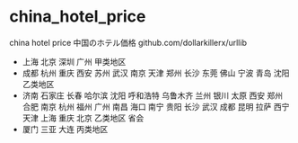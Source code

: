 # china_hotel_price

china hotel price 中国のホテル価格 github.com/dollarkillerx/urllib

- 上海 北京 深圳 广州 甲类地区
- 成都 杭州 重庆 西安 苏州 武汉 南京 天津 郑州 长沙 东莞 佛山 宁波 青岛 沈阳 乙类地区
- 济南 石家庄 长春 哈尔滨 沈阳 呼和浩特 乌鲁木齐 兰州 银川 太原 西安 郑州 合肥 南京 杭州 福州 广州 南昌 海口 南宁 贵阳 长沙 武汉 成都 昆明 拉萨 西宁 天津 上海 重庆 北京 乙类地区 省会
- 厦门 三亚 大连 丙类地区


